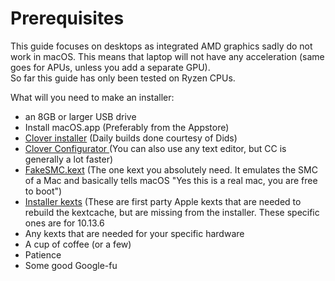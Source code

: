 # Prerequisites

This guide focuses on desktops as integrated AMD graphics sadly do not work in macOS. This means that laptop will not have any acceleration \(same goes for APUs, unless you add a separate GPU\).   
So far this guide has only been tested on Ryzen CPUs.

What will you need to make an installer:

* an 8GB or larger USB drive
* Install macOS.app \(Preferably from the Appstore\)
* [Clover installer](https://github.com/Dids/clover-builder/releases) \(Daily builds done courtesy of Dids\)
* [Clover Configurator ](http://mackie100projects.altervista.org/download-clover-configurator/)\(You can also use any text editor, but CC is generally a lot faster\)
* [FakeSMC.kext](https://bitbucket.org/RehabMan/os-x-fakesmc-kozlek/downloads/) \(The one kext you absolutely need. It emulates the SMC of a Mac and basically tells macOS "Yes this is a real mac, you are free to boot"\)
* [Installer kexts](https://github.com/IOIIIO/AMDVanilla/raw/master/files/kexts.zip) \(These are first party Apple kexts that are needed to rebuild the kextcache, but are missing from the installer. These specific ones are for 10.13.6
* Any kexts that are needed for your specific hardware
* A cup of coffee \(or a few\)
* Patience
* Some good Google-fu



